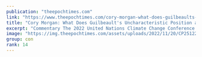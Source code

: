 ```yaml
---
publication: "theepochtimes.com"
link: "https://www.theepochtimes.com/cory-morgan-what-does-guilbeaults-uncharacteristic-position-at-cop27-signal_4875467.html"
title: "Cory Morgan: What Does Guilbeault's Uncharacteristic Position at COP27 Signal?"
excerpt: "Commentary The 2022 United Nations Climate Change Conference (COP27) came and went with less fanfare than these gatherings ..."
image: "https://img.theepochtimes.com/assets/uploads/2022/11/20/CP25122305-1200x800.jpg"
group: con
rank: 14
---
```


